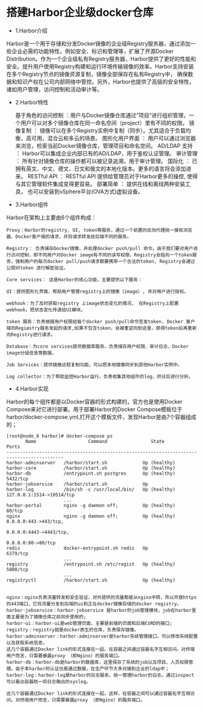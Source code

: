 # 搭建Harbor企业级docker仓库
* 1.Harbor介绍

Harbor是一个用于存储和分发Docker镜像的企业级Registry服务器，通过添加一些企业必需的功能特性，例如安全、标识和管理等，扩展了开源Docker Distribution。作为一个企业级私有Registry服务器，Harbor提供了更好的性能和安全。提升用户使用Registry构建和运行环境传输镜像的效率。Harbor支持安装在多个Registry节点的镜像资源复制，镜像全部保存在私有Registry中， 确保数据和知识产权在公司内部网络中管控。另外，Harbor也提供了高级的安全特性，诸如用户管理，访问控制和活动审计等。

* 2.Harbor特性

    基于角色的访问控制 ：用户与Docker镜像仓库通过“项目”进行组织管理，一个用户可以对多个镜像仓库在同一命名空间（project）里有不同的权限。
    镜像复制 ： 镜像可以在多个Registry实例中复制（同步）。尤其适合于负载均衡，高可用，混合云和多云的场景。
    图形化用户界面 ： 用户可以通过浏览器来浏览，检索当前Docker镜像仓库，管理项目和命名空间。
    AD/LDAP 支持 ： Harbor可以集成企业内部已有的AD/LDAP，用于鉴权认证管理。
    审计管理 ： 所有针对镜像仓库的操作都可以被记录追溯，用于审计管理。
    国际化 ： 已拥有英文、中文、德文、日文和俄文的本地化版本。更多的语言将会添加进来。
    RESTful API ： RESTful API 提供给管理员对于Harbor更多的操控, 使得与其它管理软件集成变得更容易。
    部署简单 ： 提供在线和离线两种安装工具， 也可以安装到vSphere平台(OVA方式)虚拟设备。

* 3.Harbor组件

Harbor在架构上主要由6个组件构成：

    Proxy：Harbor的registry, UI, token等服务，通过一个前置的反向代理统一接收浏览器、Docker客户端的请求，并将请求转发给后端不同的服务。

    Registry： 负责储存Docker镜像，并处理docker push/pull 命令。由于我们要对用户进行访问控制，即不同用户对Docker image有不同的读写权限，Registry会指向一个token服务，强制用户的每次docker pull/push请求都要携带一个合法的token, Registry会通过公钥对token 进行解密验证。

    Core services： 这是Harbor的核心功能，主要提供以下服务：

    UI：提供图形化界面，帮助用户管理registry上的镜像（image）, 并对用户进行授权。

    webhook：为了及时获取registry 上image状态变化的情况， 在Registry上配置webhook，把状态变化传递给UI模块。

    token 服务：负责根据用户权限给每个docker push/pull命令签发token. Docker 客户端向Regiøstry服务发起的请求,如果不包含token，会被重定向到这里，获得token后再重新向Registry进行请求。

    Database：为core services提供数据库服务，负责储存用户权限、审计日志、Docker image分组信息等数据。

    Job Services：提供镜像远程复制功能，可以把本地镜像同步到其他Harbor实例中。

    Log collector：为了帮助监控Harbor运行，负责收集其他组件的log，供日后进行分析。


* 4.Harbor实现

Harbor的每个组件都是以Docker容器的形式构建的，官方也是使用Docker Compose来对它进行部署。用于部署Harbor的Docker Compose模板位于 harbor/docker-compose.yml,打开这个模板文件，发现Harbor是由7个容器组成的；

```
[root@node_6 harbor]# docker-compose ps
       Name                   Command                State                 Ports
-------------------------------------------------------------------------------------------
harbor-adminserver   /harbor/start.sh             Up (healthy)
harbor-core          /harbor/start.sh             Up (healthy)
harbor-db            /entrypoint.sh postgres      Up (healthy)   5432/tcp
harbor-jobservice    /harbor/start.sh             Up
harbor-log           /bin/sh -c /usr/local/bin/   Up (healthy)   127.0.0.1:1514->10514/tcp
                     ...
harbor-portal        nginx -g daemon off;         Up (healthy)   80/tcp
nginx                nginx -g daemon off;         Up (healthy)   0.0.0.0:443->443/tcp,
                                                                 0.0.0.0:4443->4443/tcp,
                                                                 0.0.0.0:80->80/tcp
redis                docker-entrypoint.sh redis   Up             6379/tcp
                     ...
registry             /entrypoint.sh /etc/regist   Up (healthy)   5000/tcp
                     ...
registryctl          /harbor/start.sh             Up (healthy)


nginx：nginx负责流量转发和安全验证，对外提供的流量都是从nginx中转，所以开放https的443端口，它将流量分发到后端的ui和正在docker镜像存储的docker registry。
harbor-jobservice：harbor-jobservice 是harbor的job管理模块，job在harbor里面主要是为了镜像仓库之前同步使用的;
harbor-ui：harbor-ui是web管理页面，主要是前端的页面和后端CURD的接口;
registry：registry就是docker原生的仓库，负责保存镜像。
harbor-adminserver：harbor-adminserver是harbor系统管理接口，可以修改系统配置以及获取系统信息。
这几个容器通过Docker link的形式连接在一起，在容器之间通过容器名字互相访问。对终端用户而言，只需要暴露proxy （即Nginx）的服务端口。
harbor-db：harbor-db是harbor的数据库，这里保存了系统的job以及项目、人员权限管理。由于本harbor的认证也是通过数据，在生产环节大多对接到企业的ldap中；
harbor-log：harbor-log是harbor的日志服务，统一管理harbor的日志。通过inspect可以看出容器统一将日志输出的syslog。

这几个容器通过Docker link的形式连接在一起，这样，在容器之间可以通过容器名字互相访问。对终端用户而言，只需要暴露proxy （即Nginx）的服务端口。
```
